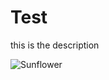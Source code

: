 Test
====

this is the description






![Sunflower](https://raw.github.com/favoritegoose/Test/blob/master/images/Sunflower.gif)

